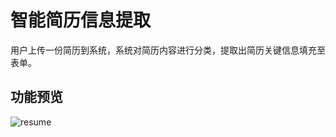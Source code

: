 # 智能简历信息提取
用户上传一份简历到系统，系统对简历内容进行分类，提取出简历关键信息填充至表单。

## 功能预览

![resume](https://user-images.githubusercontent.com/67999981/218740928-4e485f96-f001-4622-8957-a8ea43228b9d.png)
